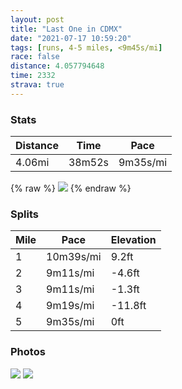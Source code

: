 ```yaml
---
layout: post
title: "Last One in CDMX"
date: "2021-07-17 10:59:20"
tags: [runs, 4-5 miles, <9m45s/mi]
race: false
distance: 4.057794648
time: 2332
strava: true
---
```


### Stats

| Distance | Time | Pace |
|----------|------|------|
|4.06mi|38m52s|9m35s/mi|

{% raw %}
<img src='https://maps.googleapis.com/maps/api/staticmap?maptype=roadmap&path=enc:ghpuBlif|QXNl@P\D`BE@GCKGEGSBO^IRAx@[X??@DCNDl@r@JPRjALRFl@@@LDAd@F`@DLP\Ld@@NCX@RDB@F@REXDNAFPZJ^A`@P^C`@DV?XITd@L@DGBZNAJDPl@^TX@PBB@`@KRCJBFEXDPTNTVDLTNVFLNLr@VJANFDBHEHAHBVAh@Bx@TBADQR@DDB`@@jAQTFFLCFK?GD?@MAVLHJb@UF??BHDAHDBn@Fh@n@L\PZPHJTAFL\GXDDPr@LLDRB\LHr@Ll@n@DHAN@RHJ^Fb@VNP@FBDjABJDL^h@Dr@RB@A@DLJFFBXDfAd@JFOHSDB@NXf@LDDh@?ZHz@b@nAT^Fp@?`@DHBr@f@t@DTAFBN?BCr@[b@G?GRWSEGc@BQB[KMEi@GW?KN]Fe@?YOYIe@Ce@QSOYKKGOPQHCBEg@c@EW@_@o@o@GYGIEUQKUECKOK{@_@[CIO[CKCCEc@GIGAIg@AWIUA[SqASo@Ea@OCK_@Ou@GCC[@]C{BY[B[CGFg@T@FIH]RCHIBSb@ID]bA@HCHZFDj@Cb@PH?TB?FVXL@\DXAVDDDLRTBPRXJXAFBLFFD?b@Vt@L?LHHb@H?@FBJ?DJ?NBBXPTD\TfAb@^Tf@LFNF@LEH?N@JBTZJ?BCLCX@VA\LVTNF^HLEV`@RNb@JNHh@CN@HNDDTCJIHAWBd@IPKX[MG@A@BFS~@q@BIACGAIMCI?SLe@AELa@?GUQ@KIM@GPUIa@DUBa@f@MDCEOu@w@Q]DMOEAABA[WAISIQOM[BMIGYI[WGADG?EFEs@OEE?GuAYQIu@ICADC?Ie@Gg@S@CAAk@IO?_BUY@YMo@OWKWEkAKMCIG_@ES@CEm@Kw@Ng@Na@H]d@KHKB@HD@OXIF_AJQLc@GMKS@[G}ANOLa@Ps@Jw@XaAD_@MGI?g@GMI}AFOBY?MEUc@wAKy@OQAk@Kw@?g@My@?w@ACI?MB?KQKi@IKISEYB_@OOM_AMWAUGGOK}@Om@Ay@Q}@@CCE@a@OOIWJGLUCy@WSS_@GSKOCKCg@EOBCCWG]ICS@IL]?_@K?ESEUO@CJ@EFIA&key=AIzaSyC1MId7bFpkLXNAaYhBSTb8jLyiSqzbDtM&size=800x800&markers=color:yellow|label:S|19.42164,-99.16071&markers=color:green|label:F|19.421730000000036,-99.16082999999986'>
{% endraw %}

### Splits

| Mile | Pace | Elevation |
|------|------|-----------|
|1|10m39s/mi|9.2ft|
|2|9m11s/mi|-4.6ft|
|3|9m11s/mi|-1.3ft|
|4|9m19s/mi|-11.8ft|
|5|9m35s/mi|0ft|

### Photos
<img src='https://dgtzuqphqg23d.cloudfront.net/-RxRFUoS2ah9iKQdcEz2qff1k33h0nWBFmwxJ981FRs-576x768.jpg'>

<img src='https://dgtzuqphqg23d.cloudfront.net/T5ySb92UH5iujiGHZtIsp7k2cLF9elsplpfcah2fBho-576x768.jpg'>
